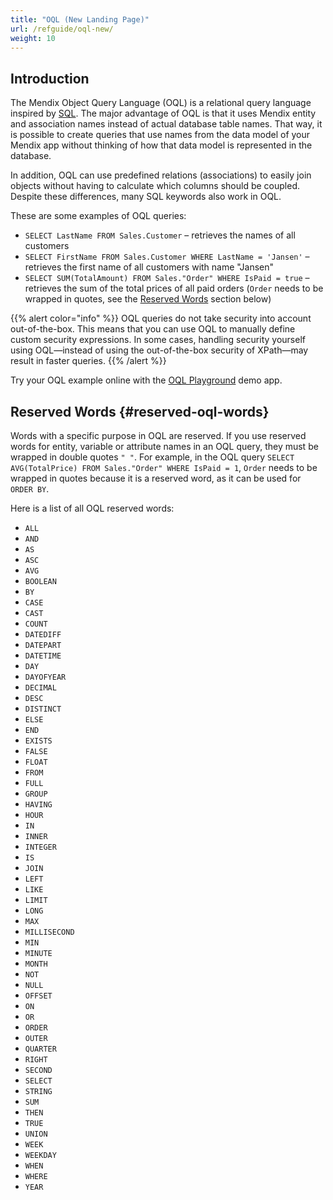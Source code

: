 ```yaml
---
title: "OQL (New Landing Page)"
url: /refguide/oql-new/
weight: 10
---
```


## Introduction

The Mendix Object Query Language (OQL) is a relational query language inspired by [SQL](https://en.wikipedia.org/wiki/Sql). The major advantage of OQL is that it uses Mendix entity and association names instead of actual database table names. That way, it is possible to create queries that use names from the data model of your Mendix app without thinking of how that data model is represented in the database.

In addition, OQL can use predefined relations (associations) to easily join objects without having to calculate which columns should be coupled. Despite these differences, many SQL keywords also work in OQL.

These are some examples of OQL queries:

* `SELECT LastName FROM Sales.Customer` – retrieves the names of all customers
* `SELECT FirstName FROM Sales.Customer WHERE LastName = 'Jansen'` – retrieves the first name of all customers with name "Jansen"
* `SELECT SUM(TotalAmount) FROM Sales."Order" WHERE IsPaid = true` – retrieves the sum of the total prices of all paid orders (`Order` needs to be wrapped in quotes, see the [Reserved Words](#reserved-oql-words) section below)

{{% alert color="info" %}}
OQL queries do not take security into account out-of-the-box. This means that you can use OQL to manually define custom security expressions. In some cases, handling security yourself using OQL—instead of using the out-of-the-box security of XPath—may result in faster queries.
{{% /alert %}}

Try your OQL example online with the [OQL Playground](https://service.mendixcloud.com/p/OQL) demo app. 

## Reserved Words {#reserved-oql-words}

Words with a specific purpose in OQL are reserved. If you use reserved words for entity, variable or attribute names in an OQL query, they must be wrapped in double quotes `" "`. For example, in the OQL query `SELECT AVG(TotalPrice) FROM Sales."Order" WHERE IsPaid = 1`, `Order` needs to be wrapped in quotes because it is a reserved word, as it can be used for `ORDER BY`.

Here is a list of all OQL reserved words:

* `ALL`
* `AND`
* `AS`
* `ASC`
* `AVG`
* `BOOLEAN`
* `BY`
* `CASE`
* `CAST`
* `COUNT`
* `DATEDIFF`
* `DATEPART`
* `DATETIME`
* `DAY`
* `DAYOFYEAR`
* `DECIMAL`
* `DESC`
* `DISTINCT`
* `ELSE`
* `END`
* `EXISTS`
* `FALSE`
* `FLOAT`
* `FROM`
* `FULL`
* `GROUP`
* `HAVING`
* `HOUR`
* `IN`
* `INNER`
* `INTEGER`
* `IS`
* `JOIN`
* `LEFT`
* `LIKE`
* `LIMIT`
* `LONG`
* `MAX`
* `MILLISECOND`
* `MIN`
* `MINUTE`
* `MONTH`
* `NOT`
* `NULL`
* `OFFSET`
* `ON`
* `OR`
* `ORDER`
* `OUTER`
* `QUARTER`
* `RIGHT`
* `SECOND`
* `SELECT`
* `STRING`
* `SUM`
* `THEN`
* `TRUE`
* `UNION`
* `WEEK`
* `WEEKDAY`
* `WHEN`
* `WHERE`
* `YEAR`
